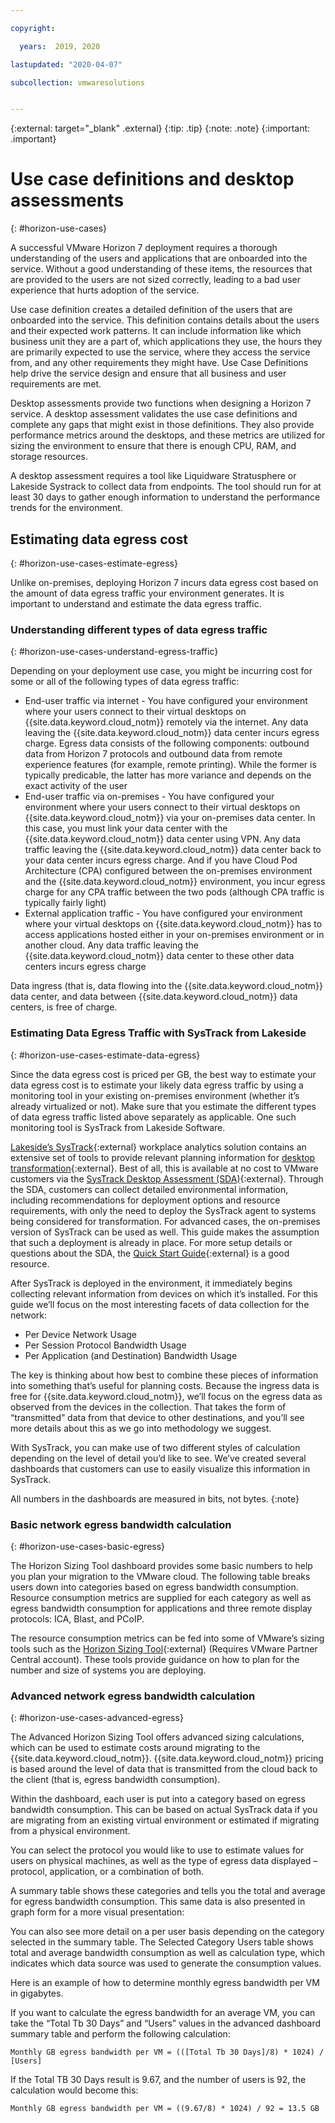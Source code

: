 ```yaml
---

copyright:

  years:  2019, 2020

lastupdated: "2020-04-07"

subcollection: vmwaresolutions


---
```


{:external: target="_blank" .external}
{:tip: .tip}
{:note: .note}
{:important: .important}

# Use case definitions and desktop assessments
{: #horizon-use-cases}

A successful VMware Horizon 7 deployment requires a thorough understanding of the users and applications that are onboarded into the service. Without a good understanding of these items, the resources that are provided to the users are not sized correctly, leading to a bad user experience that hurts adoption of the service.

Use case definition creates a detailed definition of the users that are onboarded into the service. This definition contains details about the users and their expected work patterns. It can include information like which business unit they are a part of, which applications they use, the hours they are primarily expected to use the service, where they access the service from, and any other requirements they might have. Use Case Definitions help drive the service design and ensure that all business and user requirements are met.

Desktop assessments provide two functions when designing a Horizon 7 service. A desktop assessment validates the use case definitions and complete any gaps that might exist in those definitions. They also provide performance metrics around the desktops, and these metrics are utilized for sizing the environment to ensure that there is enough CPU, RAM, and storage resources.

A desktop assessment requires a tool like Liquidware Stratusphere or Lakeside Systrack to collect data from endpoints. The tool should run for at least 30 days to gather enough information to understand the performance trends for the environment.  

## Estimating data egress cost
{: #horizon-use-cases-estimate-egress}

Unlike on-premises, deploying Horizon 7 incurs data egress cost based on the amount of data egress traffic your environment generates. It is important to understand and estimate the data egress traffic.

### Understanding different types of data egress traffic
{: #horizon-use-cases-understand-egress-traffic}

Depending on your deployment use case, you might be incurring cost for some or all of the following types of data egress traffic:
* End-user traffic via internet - You have configured your environment where your users connect to their virtual desktops on {{site.data.keyword.cloud_notm}} remotely via the internet. Any data leaving the {{site.data.keyword.cloud_notm}} data center incurs egress charge. Egress data consists of the following components: outbound data from Horizon 7 protocols and outbound data from remote experience features (for example, remote printing). While the former is typically predicable, the latter has more variance and depends on the exact activity of the user
* End-user traffic via on-premises - You have configured your environment where your users connect to their virtual desktops on {{site.data.keyword.cloud_notm}} via your on-premises data center. In this case, you must link your data center with the {{site.data.keyword.cloud_notm}} data center using VPN. Any data traffic leaving the {{site.data.keyword.cloud_notm}} data center back to your data center incurs egress charge. And if you have Cloud Pod Architecture (CPA) configured between the on-premises environment and the {{site.data.keyword.cloud_notm}} environment, you incur egress charge for any CPA traffic between the two pods (although CPA traffic is typically fairly light)
* External application traffic - You have configured your environment where your virtual desktops on {{site.data.keyword.cloud_notm}} has to access applications hosted either in your on-premises environment or in another cloud. Any data traffic leaving the {{site.data.keyword.cloud_notm}} data center to these other data centers incurs egress charge

Data ingress (that is, data flowing into the {{site.data.keyword.cloud_notm}} data center, and data between {{site.data.keyword.cloud_notm}} data centers, is free of charge.

### Estimating Data Egress Traffic with SysTrack from Lakeside
{: #horizon-use-cases-estimate-data-egress}

Since the data egress cost is priced per GB, the best way to estimate your data egress cost is to estimate your likely data egress traffic by using a monitoring tool in your existing on-premises environment (whether it’s already virtualized or not). Make sure that you estimate the different types of data egress traffic listed above separately as applicable. One such monitoring tool is SysTrack from Lakeside Software.

[Lakeside’s SysTrack](https://www.lakesidesoftware.com/product){:external} workplace analytics solution contains an extensive set of tools to provide relevant planning information for [desktop transformation](https://www.lakesidesoftware.com/solutions/desktop-transformation){:external}. Best of all, this is available at no cost to VMware customers via the [SysTrack Desktop Assessment (SDA)](https://www.vmware.com/files/microsites/latitude/index.html){:external}. Through the SDA, customers can collect detailed environmental information, including recommendations for deployment options and resource requirements, with only the need to deploy the SysTrack agent to systems being considered for transformation. For advanced cases, the on-premises version of SysTrack can be used as well. This guide  makes the assumption that such a deployment is already in place. For more setup details or questions about the SDA, the [Quick Start Guide](https://assessment.vmware.com/SDA/ViewDocument?document=Quick_Start_Guide){:external} is a good resource.

After SysTrack is deployed in the environment, it immediately begins collecting relevant information from devices on which it’s installed. For this guide we’ll focus on the most interesting facets of data collection for the network:
* Per Device Network Usage
* Per Session Protocol Bandwidth Usage
* Per Application (and Destination) Bandwidth Usage

The key is thinking about how best to combine these pieces of information into something that’s useful for planning costs. Because the ingress data is free for {{site.data.keyword.cloud_notm}}, we’ll focus on the egress data as observed from the devices in the collection. That takes the form of “transmitted” data from that device to other destinations, and you’ll see more details about this as we go into methodology we suggest.

With SysTrack, you can make use of two different styles of calculation depending on the level of detail you’d like to see. We’ve created several dashboards that customers can use to easily visualize this information in SysTrack.

All numbers in the dashboards are measured in bits, not bytes.
{:note}

### Basic network egress bandwidth calculation
{: #horizon-use-cases-basic-egress}

The Horizon Sizing Tool dashboard provides some basic numbers to help you plan your migration to the VMware cloud. The following table breaks users down into categories based on egress bandwidth consumption. Resource consumption metrics are supplied for each category as well as egress bandwidth consumption for applications and three remote display protocols: ICA, Blast, and PCoIP.

The resource consumption metrics can be fed into some of VMware’s sizing tools such as the [Horizon Sizing Tool](https://code.vmware.com/article-detail/-/asset_publisher/8n011DnrSCHt/content/horizon-sizing-tool-intro){:external} (Requires VMware Partner Central account). These tools provide guidance on how to plan for the number and size of systems you are deploying.

### Advanced network egress bandwidth calculation
{: #horizon-use-cases-advanced-egress}

The Advanced Horizon Sizing Tool offers advanced sizing calculations, which can be used to estimate costs around migrating to the {{site.data.keyword.cloud_notm}}. {{site.data.keyword.cloud_notm}} pricing is based around the level of data that is transmitted from the cloud back to the client (that is, egress bandwidth consumption).

Within the dashboard, each user is put into a category based on egress bandwidth consumption. This can be based on actual SysTrack data if you are migrating from an existing virtual environment or estimated if migrating from a physical environment.

You can select the protocol you would like to use to estimate values for users on physical machines, as well as the type of egress data displayed – protocol, application, or a combination of both.

A summary table shows these categories and tells you the total and average for egress bandwidth consumption. This same data is also presented in graph form for a more visual presentation:

You can also see more detail on a per user basis depending on the category selected in the summary table. The Selected Category Users table shows total and average bandwidth consumption as well as calculation type, which indicates which data source was used to generate the consumption values.

Here is an example of how to determine monthly egress bandwidth per VM in gigabytes.

If you want to calculate the egress bandwidth for an average VM, you can take the “Total Tb 30 Days” and “Users” values in the advanced dashboard summary table and perform the following calculation:

`Monthly GB egress bandwidth per VM = (([Total Tb 30 Days]/8) * 1024) / [Users]`

If the Total TB 30 Days result is 9.67, and the number of users is 92, the calculation would become this:

`Monthly GB egress bandwidth per VM = ((9.67/8) * 1024) / 92 = 13.5 GB`
